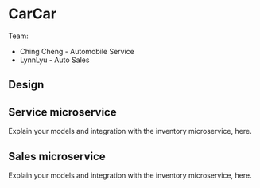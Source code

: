 # CarCar

Team:
* Ching Cheng - Automobile Service
* LynnLyu - Auto Sales

## Design

## Service microservice

Explain your models and integration with the inventory
microservice, here.

## Sales microservice

Explain your models and integration with the inventory
microservice, here.
